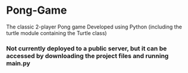 # Pong-Game
The classic 2-player Pong game
Developed using Python (including the turtle module containing the Turtle class)
### Not currently deployed to a public server, but it can be accessed by downloading the project files and running main.py
